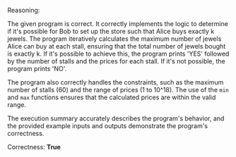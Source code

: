 Reasoning: 

The given program is correct. It correctly implements the logic to determine if it's possible for Bob to set up the store such that Alice buys exactly k jewels. The program iteratively calculates the maximum number of jewels Alice can buy at each stall, ensuring that the total number of jewels bought is exactly k. If it's possible to achieve this, the program prints 'YES' followed by the number of stalls and the prices for each stall. If it's not possible, the program prints 'NO'.

The program also correctly handles the constraints, such as the maximum number of stalls (60) and the range of prices (1 to 10^18). The use of the `min` and `max` functions ensures that the calculated prices are within the valid range.

The execution summary accurately describes the program's behavior, and the provided example inputs and outputs demonstrate the program's correctness.

Correctness: **True**